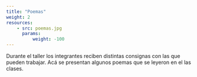 ```yaml
---
title: "Poemas"
weight: 2
resources:
    - src: poemas.jpg
      params:
          weight: -100
---
```


Durante el taller los integrantes reciben distintas consignas con las que pueden trabajar. Acá se presentan algunos poemas que se leyeron en el las clases.
